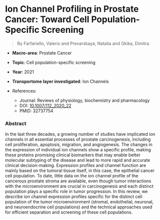 # Ion Channel Profiling in Prostate Cancer: Toward Cell Population-Specific Screening

> By Farfariello, Valerio and Prevarskaya, Natalia and Gkika, Dimitra

- **Macro-area**: Prostate Cancer
- **Topic**: Cell population-specific screening
- **Year**: 2021
- **Transportome layer investigated**: Ion Channels

- References:
  - Journal: Reviews of physiology, biochemistry and pharmacology
  - DOI: [10.1007/112_2020_22](https://doi.org/10.1007/112_2020_22)
  - PMID: 32737754

### Abstract

In the last three decades, a growing number of studies have implicated ion channels in all essential processes of prostate carcinogenesis, including cell proliferation, apoptosis, migration, and angiogenesis. The changes in the expression of individual ion channels show a specific profile, making these proteins promising clinical biomarkers that may enable better molecular subtyping of the disease and lead to more rapid and accurate clinical decision-making. Expression profiles and channel function are mainly based on the tumoral tissue itself, in this case, the epithelial cancer cell population. To date, little data on the ion channel profile of the cancerous prostate stroma are available, even though tumor interactions with the microenvironment are crucial in carcinogenesis and each distinct population plays a specific role in tumor progression. In this review, we describe ion channel expression profiles specific for the distinct cell population of the tumor microenvironment (stromal, endothelial, neuronal, and neuroendocrine cell populations) and the technical approaches used for efficient separation and screening of these cell populations.
